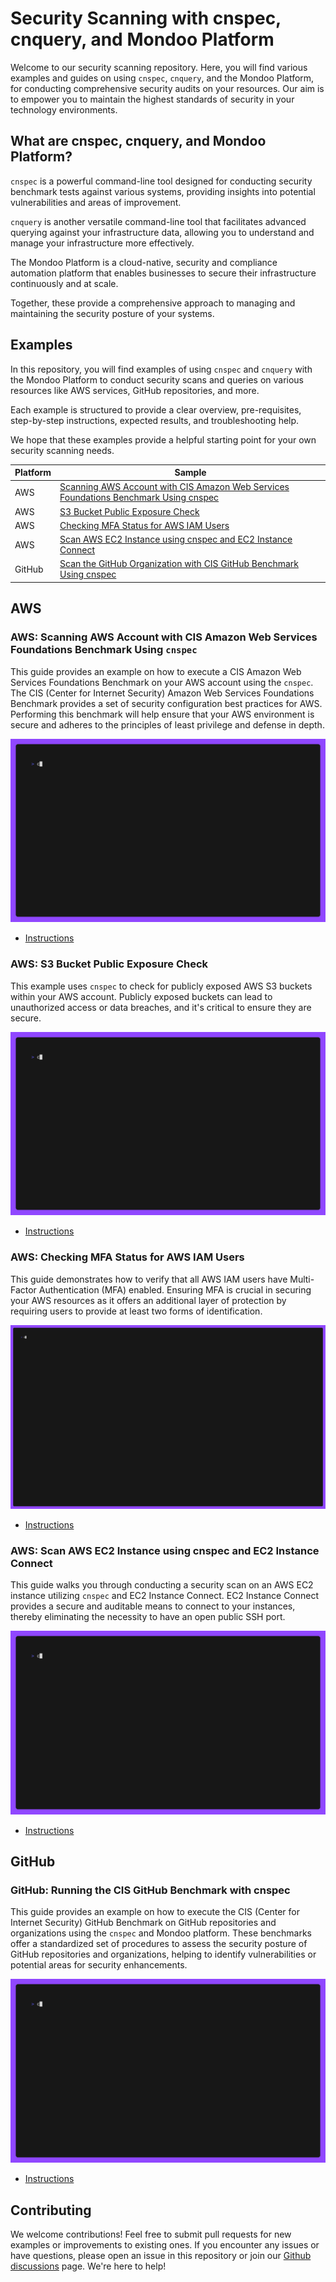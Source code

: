 # Security Scanning with cnspec, cnquery, and Mondoo Platform

Welcome to our security scanning repository. Here, you will find various examples and guides on using `cnspec`, `cnquery`, and the Mondoo Platform, for conducting comprehensive security audits on your resources. Our aim is to empower you to maintain the highest standards of security in your technology environments.

## What are cnspec, cnquery, and Mondoo Platform?

`cnspec` is a powerful command-line tool designed for conducting security benchmark tests against various systems, providing insights into potential vulnerabilities and areas of improvement.

`cnquery` is another versatile command-line tool that facilitates advanced querying against your infrastructure data, allowing you to understand and manage your infrastructure more effectively.

The Mondoo Platform is a cloud-native, security and compliance automation platform that enables businesses to secure their infrastructure continuously and at scale.

Together, these provide a comprehensive approach to managing and maintaining the security posture of your systems.

## Examples

In this repository, you will find examples of using `cnspec` and `cnquery` with the Mondoo Platform to conduct security scans and queries on various resources like AWS services, GitHub repositories, and more.

Each example is structured to provide a clear overview, pre-requisites, step-by-step instructions, expected results, and troubleshooting help.

We hope that these examples provide a helpful starting point for your own security scanning needs.

| Platform | Sample                                                                                                                                                                            |
| -------- | --------------------------------------------------------------------------------------------------------------------------------------------------------------------------------- |
| AWS      | [Scanning AWS Account with CIS Amazon Web Services Foundations Benchmark Using cnspec](#aws-scanning-aws-account-with-cis-amazon-web-services-foundations-benchmark-using-cnspec) |
| AWS      | [S3 Bucket Public Exposure Check](#aws-s3-bucket-public-exposure-check)                                                                                                           |
| AWS      | [Checking MFA Status for AWS IAM Users](#aws-checking-mfa-status-for-aws-iam-users)                                                                                               |
| AWS      | [Scan AWS EC2 Instance using cnspec and EC2 Instance Connect](#aws-scan-aws-ec2-instance-using-cnspec-and-ec2-instance-connect)                                                   |
| GitHub   | [Scan the GitHub Organization with CIS GitHub Benchmark Using cnspec](#github-running-the-cis-github-benchmark-with-cnspec)                                                       |

## AWS

### AWS: Scanning AWS Account with CIS Amazon Web Services Foundations Benchmark Using `cnspec`

This guide provides an example on how to execute a CIS Amazon Web Services Foundations Benchmark on your AWS account using the `cnspec`. The CIS (Center for Internet Security) Amazon Web Services Foundations Benchmark provides a set of security configuration best practices for AWS. Performing this benchmark will help ensure that your AWS environment is secure and adheres to the principles of least privilege and defense in depth.

![cnspec running a CIS AWS Foundation Benchmark](./aws-account-cis-benchmark/aws-account-cis-benchmark.gif)

- [Instructions](./aws-account-cis-benchmark/)

### AWS: S3 Bucket Public Exposure Check

This example uses `cnspec` to check for publicly exposed AWS S3 buckets within your AWS account. Publicly exposed buckets can lead to unauthorized access or data breaches, and it's critical to ensure they are secure.

![cnspec running a AWS S3 bucket scan](./aws-public-s3/aws-public-s3.gif)

- [Instructions](./aws-public-s3/)

### AWS: Checking MFA Status for AWS IAM Users

This guide demonstrates how to verify that all AWS IAM users have Multi-Factor Authentication (MFA) enabled. Ensuring MFA is crucial in securing your AWS resources as it offers an additional layer of protection by requiring users to provide at least two forms of identification.

![cnspec running a AWS IAM scan](./aws-iam-mfa/aws-iam-mfa.gif)

- [Instructions](./aws-iam-mfa/)

### AWS: Scan AWS EC2 Instance using cnspec and EC2 Instance Connect

This guide walks you through conducting a security scan on an AWS EC2 instance utilizing `cnspec` and EC2 Instance Connect. EC2 Instance Connect provides a secure and auditable means to connect to your instances, thereby eliminating the necessity to have an open public SSH port.

![cnspec running a AWS IAM scan](./aws-ec2-instance/aws-ec2-instance.gif)

- [Instructions](./aws-ec2-instance/)

## GitHub

### GitHub: Running the CIS GitHub Benchmark with cnspec

This guide provides an example on how to execute the CIS (Center for Internet Security) GitHub Benchmark on GitHub repositories and organizations using the `cnspec` and Mondoo platform. These benchmarks offer a standardized set of procedures to assess the security posture of GitHub repositories and organizations, helping to identify vulnerabilities or potential areas for security enhancements.

![cnspec running a GitHub organization scan](./github-supply-chain/github-supply-chain.gif)

- [Instructions](./github-supply-chain/)

## Contributing

We welcome contributions! Feel free to submit pull requests for new examples or improvements to existing ones. If you encounter any issues or have questions, please open an issue in this repository or join our [Github discussions](https://github.com/orgs/mondoohq/discussions) page. We're here to help!
